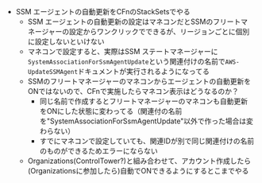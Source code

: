- SSM エージェントの自動更新をCFnのStackSetsでやる
  - SSM エージェントの自動更新の設定はマネコンだとSSMのフリートマネージャーの設定からワンクリックでできるが、リージョンごとに個別に設定しないといけない
  - マネコンで設定すると、実際はSSM ステートマネージャーに`SystemAssociationForSsmAgentUpdate`という関連付けの名前で`AWS-UpdateSSMAgent`ドキュメントが実行されるようになってる
  - SSMのフリートマネージャーのマネコンからエージェントの自動更新をONではないので、CFnで実施したらマネコン表示はどうなるのか？
    - 同じ名前で作成するとフリートマネージャーのマネコンも自動更新をONにした状態に変わってる（関連付の名前を"SystemAssociationForSsmAgentUpdate"以外で作った場合は変わらない）
    - すでにマネコンで設定していても、関連IDが別で同じ関連付けの名前のものができるためエラーにならない
  - Organizations(ControlTower?)と組み合わせて、アカウント作成したら(Organizationsに参加したら)自動でONできるようにするとこまでやる
